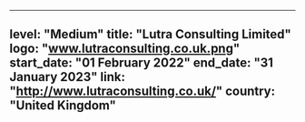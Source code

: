 
---
level: "Medium"
title: "Lutra Consulting Limited"
logo: "www.lutraconsulting.co.uk.png"
start_date: "01 February 2022"
end_date: "31 January 2023"
link: "http://www.lutraconsulting.co.uk/"
country: "United Kingdom"
---
